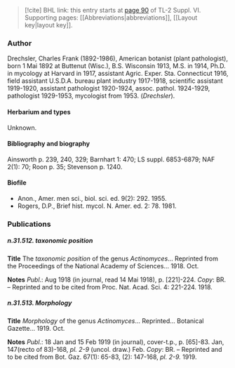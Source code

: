 > [!cite] BHL link: this entry starts at [page 90](https://www.biodiversitylibrary.org/item/103835#page/100/mode/1up) of TL-2 Suppl. VI.
> Supporting pages: [[Abbreviations|abbreviations]], [[Layout key|layout key]].

### Author

Drechsler, Charles Frank (1892-1986), American botanist (plant pathologist), born 1 Mai 1892 at Buttenut (Wisc.), B.S. Wisconsin 1913, M.S. in 1914, Ph.D. in mycology at Harvard in 1917, assistant Agric. Exper. Sta. Connecticut 1916, field assistant U.S.D.A. bureau plant industry 1917-1918, scientific assistant 1919-1920, assistant pathologist 1920-1924, assoc. pathol. 1924-1929, pathologist 1929-1953, mycologist from 1953. (*Drechsler*).

#### Herbarium and types

Unknown.

#### Bibliography and biography

Ainsworth p. 239, 240, 329; Barnhart 1: 470; LS suppl. 6853-6879; NAF 2(1): 70; Roon p. 35; Stevenson p. 1240.

#### Biofile

- Anon., Amer. men sci., biol. sci. ed. 9(2): 292. 1955.
- Rogers, D.P., Brief hist. mycol. N. Amer. ed. 2: 78. 1981.

### Publications

##### n.31.512. taxonomic position

**Title**
The *taxonomic position* of the genus *Actinomyces*... Reprinted from the Proceedings of the National Academy of Sciences... 1918. Oct.

**Notes**
*Publ*.: Aug 1918 (in journal, read 14 Mai 1918), p. \[221\]-224. *Copy*: BR. – Reprinted and to be cited from Proc. Nat. Acad. Sci. 4: 221-224. 1918.

##### n.31.513. Morphology

**Title**
*Morphology* of the genus *Actinomyces*... Reprinted... Botanical Gazette... 1919. Oct.

**Notes**
*Publ*.: 18 Jan and 15 Feb 1919 (in journal), cover-t.p., p. \[65\]-83. Jan, 147(recto of 83)-168, *pl. 2-9* (uncol. draw.) Feb. *Copy*: BR. – Reprinted and to be cited from Bot. Gaz. 67(1): 65-83, (2): 147-168, *pl. 2-9.* 1919.

